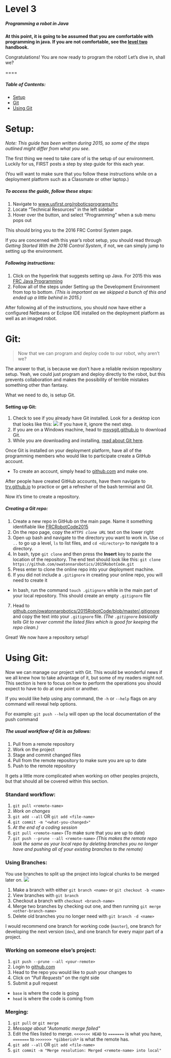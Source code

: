 # Level 3 #
##### *Programming a robot in Java* #####
**At this point, it is going to be assumed that you are comfortable with programming in java. If you are not comfortable, see the [level two](level-2.md) handbook.**

Congratulations! You are now ready to program the robot! Let’s dive in, shall we?

====

##### Table of Contents: #####
* [Setup](#setup)
* [Git](#git)
* [Using Git](#using-git)



# Setup: #
*Note: This guide has been written during 2015, so some of the steps outlined might differ from what you see.*

The first thing we need to take care of is the setup of our environment. Luckily for us, FIRST posts a step by step guide for this each year.

(You will want to make sure that you follow these instructions while on a deployment platform such as a Classmate or other laptop.)

##### To access the guide, follow these steps: #####

1.	Navigate to www.usfirst.org/roboticsprograms/frc
2.	Locate “Technical Resources” in the left sidebar
3.	Hover over the button, and select “Programming” when a sub menu pops out

This should bring you to the 2016 FRC Control System page.

If you are concerned with this year’s robot setup, you should read through *Getting Started With the 2016 Control System*, if not, we can simply jump to setting up the environment.

##### Following instructions: #####
1.	Click on the hyperlink that suggests setting up Java. For 2015 this was [FRC Java Programming](http://wpilib.screenstepslive.com/s/4485/m/13809)
2.	Follow all of the steps under Setting up the Development Environment from top to bottom. *(This is important as we skipped a bunch of this and ended up a little behind in 2015.)*

After following all of the instructions, you should now have either a configured Netbeans or Eclipse IDE installed on the deployment platform as well as an imaged robot.



# Git: #
> Now that we can program and deploy code to our robot, why aren’t we?

The answer to that, is because we don’t have a reliable revision repository setup. Yeah, we could just program and deploy directly to the robot, but this prevents collaboration and makes the possibility of terrible mistakes something other than fantasy.

What we need to do, is setup Git.

#### Setting up Git: ####

1.	Check to see if you already have Git installed. Look for a desktop icon that looks like this: ![](http://git-scm.com/images/logos/downloads/Git-Icon-1788C.png) If you have it, ignore the next step.
2.	If you are on a Windows machine, head to [msysgit.github.io](http://msysgit.github.io/) to download Git.
3.	While you are downloading and installing, [read about Git here](http://git-scm.com/about).

Once Git is installed on your deployment platform, have all of the programming members who would like to participate create a GitHub account.

* To create an account, simply head to [github.com](https://github.com/) and make one.

After people have created GitHub accounts, have them navigate to [try.github.io](https://try.github.io/levels/1/challenges/1) to practice or get a refresher of the bash terminal and Git.

Now it’s time to create a repository.

##### Creating a Git repo: #####

1.	Create a new repo in GitHub on the main page. Name it something identifiable like [FRCRobotCode2015](https://github.com/owatonnarobotics/2015RobotCode)
2.	On the repo page, copy the *`HTTPS clone URL`* text on the lower right
3.	Open up bash and navigate to the directory you want to work in. Use `cd ..` to go up a level, `ls` to list files, and `cd <directory>` to navigate to a directory.
4.	In bash, type `git clone` and then press the **Insert** key to paste the location of the repository. The end text should look like this: `git clone https://github.com/owatonnarobotics/2015RobotCode.git`
5.	Press enter to clone the online repo into your deployment machine.
6.	If you did not include a `.gitignore` in creating your online repo, you will need to create it
  * In bash, run the command `touch .gitignore` while in the main part of your local repository. This should create an empty `.gitignore` file
7.	Head to [github.com/owatonnarobotics/2015RobotCode/blob/master/.gitignore](https://github.com/owatonnarobotics/2015RobotCode/blob/master/.gitignore) and copy the text into your `.gitignore` file. *(The `.gitignore` basically tells Git to never commit the listed files which is good for keeping the repo clean.)*

Great! We now have a repository setup!



# Using Git: #
Now we can manage our project with Git. This would be wonderful news if we all knew how to take advantage of it, but some of my readers might not. This section is here to focus on how to perform the operations you should expect to have to do at one point or another.

If you would like help using any command, the `-h` or `--help` flags on any command will reveal help options.

For example: `git push --help` will open up the local documentation of the push command

##### The usual workflow of Git is as follows: #####
1. Pull from a remote repository
2. Work on the project
3. Stage and commit changed files
4. Pull from the remote repository to make sure you are up to date
5. Push to the remote repository

It gets a little more complicated when working on other peoples projects, but that should all be covered within this section.

### Standard workflow: ###
1. `git pull <remote-name>`
2. *Work on changes*
3. `git add --all` OR `git add <file-name>`
4. `git commit -m "<what-you-changed>"`
5. *At the end of a coding session*
6. `git pull <remote-name>` (To make sure that you are up to date)
7. `git push --prune --all <remote-name>` *(This makes the remote repo look the same as your local repo by deleting branches you no longer have and pushing all of your existing branches to the remote)*

### Using Branches: ###
You use branches to split up the project into logical chunks to be merged later on.
![](http://git-scm.com/images/about/branches@2x.png)

1. Make a branch with either `git branch <name>` or `git checkout -b <name>`
2. View branches with `git branch`
3. Checkout a branch with `checkout <branch-name>`
4. Merge two branches by checking out one, and then running `git merge <other-branch-name>`
5. Delete old branches you no longer need with `git branch -d <name>`

I would recommend one branch for working code (`master`), one branch for developing the next version (`dev`), and one branch for every major part of a project.

### Working on someone else’s project: ###
1. `git push --prune --all <your-remote>`
2. Login to [github.com](https://github.com/)
3. Head to the repo you would like to push your changes to
4. Click on *"Pull Requests"* on the right side
5. Submit a pull request
  * `base` is where the code is going
  * `head` is where the code is coming from


### Merging: ###
1. `git pull` or `git merge`
2. *Message about "Automatic merge failed"*
3. Edit the files listed to merge. `<<<<<<< HEAD` to `=======` is what you have, `=======` to `>>>>>>> *gibberish*` is what the remote has.
4. `git add --all` OR `git add <file-name>`
5. `git commit -m "Merge resolution: Merged <remote-name> into local"`

